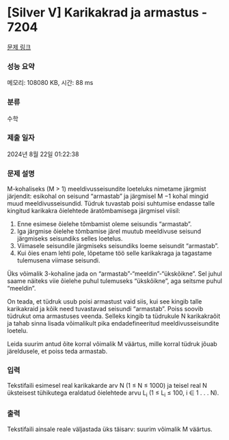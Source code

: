 # [Silver V] Karikakrad ja armastus - 7204 

[문제 링크](https://www.acmicpc.net/problem/7204) 

### 성능 요약

메모리: 108080 KB, 시간: 88 ms

### 분류

수학

### 제출 일자

2024년 8월 22일 01:22:38

### 문제 설명

<p>M-kohaliseks (M > 1) meeldivusseisundite loeteluks nimetame järgmist järjendit: esikohal on seisund “armastab” ja järgmisel M −1 kohal mingid muud meeldivusseisundid. Tüdruk tuvastab poisi suhtumise endasse talle kingitud karikakra õielehtede äratõmbamisega järgmisel viisil:</p>

<ol>
	<li>Enne esimese õielehe tõmbamist oleme seisundis “armastab”.</li>
	<li>Iga järgmise õielehe tõmbamise järel muutub meeldivuse seisund järgmiseks seisundiks selles loetelus.</li>
	<li>Viimasele seisundile järgmiseks seisundiks loeme seisundit “armastab”.</li>
	<li>Kui õies enam lehti pole, lõpetame töö selle karikakraga ja tagastame tulemusena viimase seisundi.</li>
</ol>

<p>Üks võimalik 3-kohaline jada on “armastab”-“meeldin”-“ükskõikne”. Sel juhul saame näiteks viie õielehe puhul tulemuseks “ükskõikne”, aga seitsme puhul “meeldin”.</p>

<p>On teada, et tüdruk usub poisi armastust vaid siis, kui see kingib talle karikakraid ja kõik need tuvastavad seisundi “armastab”. Poiss soovib tüdrukut oma armastuses veenda. Selleks kingib ta tüdrukule N karikakraõit ja tahab sinna lisada võimalikult pika endadefineeritud meeldivusseisundite loetelu.</p>

<p>Leida suurim antud õite korral võimalik M väärtus, mille korral tüdruk jõuab järeldusele, et poiss teda armastab.</p>

### 입력 

 <p>Tekstifaili esimesel real karikakarde arv N (1 ≤ N ≤ 1000) ja teisel real N üksteisest tühikutega eraldatud õielehtede arvu L<sub>i</sub> (1 ≤ L<sub>i</sub> ≤ 100, i ∈ 1 . . . N).</p>

### 출력 

 <p>Tekstifaili ainsale reale väljastada üks täisarv: suurim võimalik M väärtus.</p>

